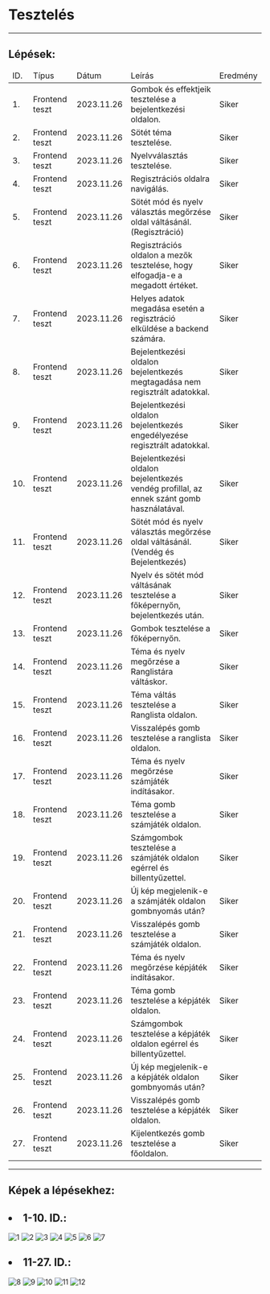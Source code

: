 <head>
    <h1>Tesztelés</h1>
    <hr>
</head>
<body>
    <h2>Lépések:</h2>
    <table>
        <thead>
            <tr>
                <td>ID.</td>
                <td>Típus</td>
                <td>Dátum</td>
                <td>Leírás</td>
                <td>Eredmény</td>
            </tr>
        </thead>
        <tbody>
            <tr>
                <td>1.</td>
                <td>Frontend teszt</td>
                <td>2023.11.26</td>
                <td>Gombok és effektjeik tesztelése a bejelentkezési oldalon.</td>
                <td>Siker</td>
            </tr>
            <tr>
                <td>2.</td>
                <td>Frontend teszt</td>
                <td>2023.11.26</td>
                <td>Sötét téma tesztelése.</td>
                <td>Siker</td>
            </tr>
            <tr>
                <td>3.</td>
                <td>Frontend teszt</td>
                <td>2023.11.26</td>
                <td>Nyelvválasztás tesztelése.</td>
                <td>Siker</td>
            </tr>
            <tr>
                <td>4.</td>
                <td>Frontend teszt</td>
                <td>2023.11.26</td>
                <td>Regisztrációs oldalra navigálás.</td>
                <td>Siker</td>
            </tr>
            <tr>
                <td>5.</td>
                <td>Frontend teszt</td>
                <td>2023.11.26</td>
                <td>Sötét mód és nyelv választás megőrzése oldal váltásánál. (Regisztráció)</td>
                <td>Siker</td>
            </tr>
            <tr>
                <td>6.</td>
                <td>Frontend teszt</td>
                <td>2023.11.26</td>
                <td>Regisztrációs oldalon a mezők tesztelése, hogy elfogadja-e a megadott értéket.</td>
                <td>Siker</td>
            </tr>
            <tr>
                <td>7.</td>
                <td>Frontend teszt</td>
                <td>2023.11.26</td>
                <td>Helyes adatok megadása esetén a regisztráció elküldése a backend számára.</td>
                <td>Siker</td>
            </tr>
            <tr>
                <td>8.</td>
                <td>Frontend teszt</td>
                <td>2023.11.26</td>
                <td>Bejelentkezési oldalon bejelentkezés megtagadása nem regisztrált adatokkal.</td>
                <td>Siker</td>
            </tr>
            <tr>
                <td>9.</td>
                <td>Frontend teszt</td>
                <td>2023.11.26</td>
                <td>Bejelentkezési oldalon bejelentkezés engedélyezése regisztrált adatokkal.</td>
                <td>Siker</td>
            </tr>
            <tr>
                <td>10.</td>
                <td>Frontend teszt</td>
                <td>2023.11.26</td>
                <td>Bejelentkezési oldalon bejelentkezés vendég profillal, az ennek szánt gomb használatával.</td>
                <td>Siker</td>
            </tr>
            <tr>
                <td>11.</td>
                <td>Frontend teszt</td>
                <td>2023.11.26</td>
                <td>Sötét mód és nyelv választás megőrzése oldal váltásánál. (Vendég és Bejelentkezés)</td>
                <td>Siker</td>
            </tr>
            <tr>
                <td>12.</td>
                <td>Frontend teszt</td>
                <td>2023.11.26</td>
                <td>Nyelv és sötét mód váltásának tesztelése a főképernyőn, bejelentkezés után.</td>
                <td>Siker</td>
            </tr>
            <tr>
                <td>13.</td>
                <td>Frontend teszt</td>
                <td>2023.11.26</td>
                <td>Gombok tesztelése a főképernyőn.</td>
                <td>Siker</td>
            </tr>
            <tr>
                <td>14.</td>
                <td>Frontend teszt</td>
                <td>2023.11.26</td>
                <td>Téma és nyelv megőrzése a Ranglistára váltáskor.</td>
                <td>Siker</td>
            </tr>
            <tr>
                <td>15.</td>
                <td>Frontend teszt</td>
                <td>2023.11.26</td>
                <td>Téma váltás tesztelése a Ranglista oldalon.</td>
                <td>Siker</td>
            </tr>
            <tr>
                <td>16.</td>
                <td>Frontend teszt</td>
                <td>2023.11.26</td>
                <td>Visszalépés gomb tesztelése a ranglista oldalon.</td>
                <td>Siker</td>
            </tr>
            <tr>
                <td>17.</td>
                <td>Frontend teszt</td>
                <td>2023.11.26</td>
                <td>Téma és nyelv megőrzése számjáték indításakor.</td>
                <td>Siker</td>
            </tr>
            <tr>
                <td>18.</td>
                <td>Frontend teszt</td>
                <td>2023.11.26</td>
                <td>Téma gomb tesztelése a számjáték oldalon.</td>
                <td>Siker</td>
            </tr>
            <tr>
                <td>19.</td>
                <td>Frontend teszt</td>
                <td>2023.11.26</td>
                <td>Számgombok tesztelése a számjáték oldalon egérrel és billentyűzettel.</td>
                <td>Siker</td>
            </tr>
            <tr>
                <td>20.</td>
                <td>Frontend teszt</td>
                <td>2023.11.26</td>
                <td>Új kép megjelenik-e a számjáték oldalon gombnyomás után?</td>
                <td>Siker</td>
            </tr>
            <tr>
                <td>21.</td>
                <td>Frontend teszt</td>
                <td>2023.11.26</td>
                <td>Visszalépés gomb tesztelése a számjáték oldalon.</td>
                <td>Siker</td>
            </tr>
            <tr>
                <td>22.</td>
                <td>Frontend teszt</td>
                <td>2023.11.26</td>
                <td>Téma és nyelv megőrzése képjáték indításakor.</td>
                <td>Siker</td>
            </tr>
            <tr>
                <td>23.</td>
                <td>Frontend teszt</td>
                <td>2023.11.26</td>
                <td>Téma gomb tesztelése a képjáték oldalon.</td>
                <td>Siker</td>
            </tr>
            <tr>
                <td>24.</td>
                <td>Frontend teszt</td>
                <td>2023.11.26</td>
                <td>Számgombok tesztelése a képjáték oldalon egérrel és billentyűzettel.</td>
                <td>Siker</td>
            </tr>
            <tr>
                <td>25.</td>
                <td>Frontend teszt</td>
                <td>2023.11.26</td>
                <td>Új kép megjelenik-e a képjáték oldalon gombnyomás után?</td>
                <td>Siker</td>
            </tr>
            <tr>
                <td>26.</td>
                <td>Frontend teszt</td>
                <td>2023.11.26</td>
                <td>Visszalépés gomb tesztelése a képjáték oldalon.</td>
                <td>Siker</td>
            </tr>
            <tr>
                <td>27.</td>
                <td>Frontend teszt</td>
                <td>2023.11.26</td>
                <td>Kijelentkezés gomb tesztelése a főoldalon.</td>
                <td>Siker</td>
            </tr>
        </tbody>
    </table>
    <hr>
    <h2>Képek a lépésekhez:</h2>
    <h2><li>1-10. ID.:</li></h2>
    <img src="../kepek/teszt-kepek-kristof/1.png" alt="1">
    <img src="../kepek/teszt-kepek-kristof/2.png" alt="2">
    <img src="../kepek/teszt-kepek-kristof/3.png" alt="3">
    <img src="../kepek/teszt-kepek-kristof/4.png" alt="4">
    <img src="../kepek/teszt-kepek-kristof/5.png" alt="5">
    <img src="../kepek/teszt-kepek-kristof/6.png" alt="6">
    <img src="../kepek/teszt-kepek-kristof/7.png" alt="7">
    <h2><li>11-27. ID.:</li></h2>
    <img src="../kepek/teszt-kepek-kristof/8.png" alt="8">
    <img src="../kepek/teszt-kepek-kristof/9.png" alt="9">
    <img src="../kepek/teszt-kepek-kristof/10.png" alt="10">
    <img src="../kepek/teszt-kepek-kristof/11.png" alt="11">
    <img src="../kepek/teszt-kepek-kristof/12.png" alt="12">
</body>